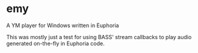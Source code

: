 # emy
A YM player for Windows written in Euphoria

This was mostly just a test for using BASS' stream callbacks to play audio generated on-the-fly in Euphoria code. 
